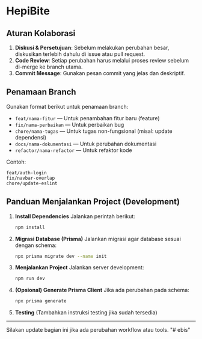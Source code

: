 # HepiBite

## Aturan Kolaborasi

1. **Diskusi & Persetujuan**: Sebelum melakukan perubahan besar, diskusikan terlebih dahulu di issue atau pull request.
2. **Code Review**: Setiap perubahan harus melalui proses review sebelum di-merge ke branch utama.
3. **Commit Message**: Gunakan pesan commit yang jelas dan deskriptif.

## Penamaan Branch

Gunakan format berikut untuk penamaan branch:

- `feat/nama-fitur` — Untuk penambahan fitur baru (feature)
- `fix/nama-perbaikan` — Untuk perbaikan bug
- `chore/nama-tugas` — Untuk tugas non-fungsional (misal: update dependensi)
- `docs/nama-dokumentasi` — Untuk perubahan dokumentasi
- `refactor/nama-refactor` — Untuk refaktor kode

Contoh:

```
feat/auth-login
fix/navbar-overlap
chore/update-eslint
```

## Panduan Menjalankan Project (Development)

1. **Install Dependencies**
   Jalankan perintah berikut:

   ```bash
   npm install
   ```

2. **Migrasi Database (Prisma)**
   Jalankan migrasi agar database sesuai dengan schema:

   ```bash
   npx prisma migrate dev --name init
   ```

3. **Menjalankan Project**
   Jalankan server development:

   ```bash
   npm run dev
   ```

4. **(Opsional) Generate Prisma Client**
   Jika ada perubahan pada schema:

   ```bash
   npx prisma generate
   ```

5. **Testing**
   (Tambahkan instruksi testing jika sudah tersedia)

---

Silakan update bagian ini jika ada perubahan workflow atau tools.
"# ebis" 
